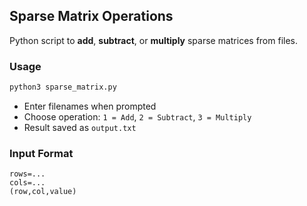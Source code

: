 
## Sparse Matrix Operations

Python script to **add**, **subtract**, or **multiply** sparse matrices from files.

### Usage

```bash
python3 sparse_matrix.py
```

* Enter filenames when prompted
* Choose operation: `1 = Add`, `2 = Subtract`, `3 = Multiply`
* Result saved as `output.txt`

### Input Format

```
rows=...
cols=...
(row,col,value)
```


